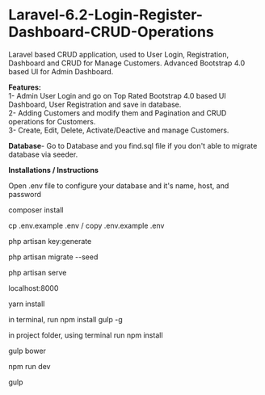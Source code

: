 # Laravel-6.2-Login-Register-Dashboard-CRUD-Operations
Laravel based CRUD application, used to User Login, Registration, Dashboard and CRUD for Manage Customers. Advanced Bootstrap 4.0 based UI for Admin Dashboard. <br>
  
<b>Features: </b><br>
1- Admin User Login and go on Top Rated Bootstrap 4.0 based UI Dashboard, User Registration and save in database.<br>
2- Adding Customers and modify them and Pagination and CRUD operations for Customers.<br>
3- Create, Edit, Delete, Activate/Deactive and manage Customers.<br>

<b>Database</b>- Go to Database and you find.sql file if you don't able to migrate database via seeder.<br>


<b>Installations / Instructions</b><br>

Open .env file to configure your database and it's name, host, and password<br>

composer install<br>

cp .env.example .env / copy .env.example .env<br>

php artisan key:generate<br>


php artisan migrate --seed<br>

php artisan serve<br>

localhost:8000<br>

yarn install<br>

in terminal, run npm install gulp -g<br>

in project folder, using terminal run npm install<br>

gulp bower<br>

npm run dev<br>

gulp<br>
